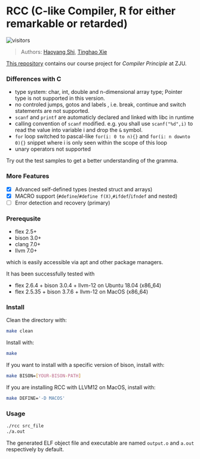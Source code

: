 # RCC (C-like Compiler, R for either remarkable or retarded)

![visitors](https://visitor-badge.laobi.icu/badge?page_id=Luke-Skycrawler.rcc)

> Authors: [Haoyang Shi](https://github.com/Luke-Skycrawler), [Tinghao Xie](http://vtu.life)

[This repository](https://github.com/Luke-Skycrawler/rcc) contains our course project for *Compiler Principle* at ZJU.

### Differences with C

* type system: char, int, double and n-dimensional array type; Pointer type is not supported in this version.
* no controled jumps, gotos and labels , i.e. break, continue and switch statements are not supported.
* `scanf` and `printf` are automaticly declared and linked with libc in runtime
* calling convention of `scanf` modified. e.g. you shall use `scanf("%d",i)` to read the value into variable i and drop the `&` symbol. 
* `for` loop switched to pascal-like `for(i: 0 to n){}` and `for(i: n downto 0){}` snippet where i is only seen within the scope of this loop 
* unary operators not supported

Try out the test samples to get a better understanding of the gramma. 

### More Features

- [x] Advanced self-defined types (nested struct and arrays)
- [x] MACRO support (`#define`/`#define f(X)`,`#ifdef`/`ifndef` and nested)
- [ ] Error detection and recovery (primary)

### Prerequsite

* flex 2.5+
* bison 3.0+
* clang 7.0+
* llvm 7.0+

which is easily accessible via apt and other package managers.  

It has been successfully tested with
* flex 2.6.4 + bison 3.0.4 + llvm-12 on Ubuntu 18.04 (x86_64)
* flex 2.5.35 + bison 3.7.6 + llvm-12 on MacOS (x86_64)

### Install

Clean the directory with:
```bash
make clean
```

Install with:
```bash
make
```

If you want to install with a specific version of bison, install with:
```bash
make BISON=[YOUR-BISON-PATH]
```

If you are installing RCC with LLVM12 on MacOS, install with:
```bash
make DEFINE='-D MACOS'
```

### Usage

```bash
./rcc src_file
./a.out
```
The generated ELF object file and executable are named `output.o` and `a.out` respectively by default. 
